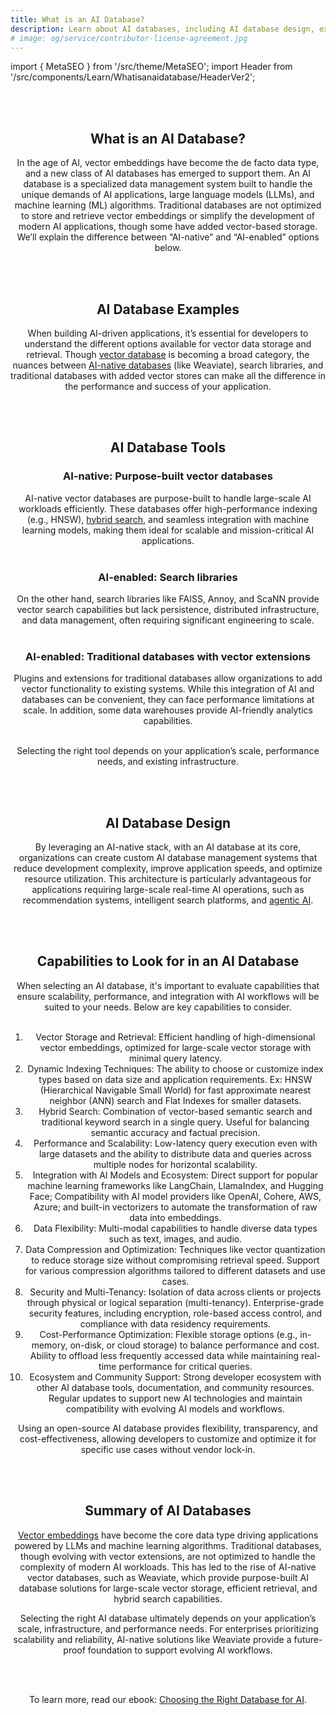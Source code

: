 ```yaml
---
title: What is an AI Database?
description: Learn about AI databases, including AI database design, examples, and more.
# image: og/service/contributor-license-agreement.jpg
---
```

import { MetaSEO } from '/src/theme/MetaSEO';
import Header from '/src/components/Learn/Whatisanaidatabase/HeaderVer2';

<Header />



<MetaSEO img="og/content/learning-centre.jpg" />





<br></br>

## What is an AI Database? 

In the age of AI, vector embeddings have become the de facto data type, and a new class of AI databases has emerged to support them. An AI database is a specialized data management system built to handle the unique demands of AI applications, large language models (LLMs), and machine learning (ML) algorithms. Traditional databases are not optimized to store and retrieve vector embeddings or simplify the development of modern AI applications, though some have added vector-based storage. We’ll explain the difference between “AI-native” and “AI-enabled” options below. 

<br></br>

## AI Database Examples 

When building AI-driven applications, it’s essential for developers to understand the different options available for vector data storage and retrieval. Though [vector database](https://weaviate.io/blog/what-is-a-vector-database#:~:text=A%20vector%20database%2C%20on%20the,quickly%20at%20scale%20in%20production.) is becoming a broad category, the nuances between [AI-native databases](https://weaviate.io/) (like Weaviate), search libraries, and traditional databases with added vector stores can make all the difference in the performance and success of your application.   

<br></br>

## AI Database Tools 

### AI-native: Purpose-built vector databases
AI-native vector databases are purpose-built to handle large-scale AI workloads efficiently. These databases offer high-performance indexing (e.g., HNSW), [hybrid search](https://weaviate.io/blog/hybrid-search-explained), and seamless integration with machine learning models, making them ideal for scalable and mission-critical AI applications. 
<br></br>

### AI-enabled: Search libraries
On the other hand, search libraries like FAISS, Annoy, and ScaNN provide vector search capabilities but lack persistence, distributed infrastructure, and data management, often requiring significant engineering to scale. 
<br></br>

### AI-enabled: Traditional databases with vector extensions 
Plugins and extensions for traditional databases allow organizations to add vector functionality to existing systems. While this integration of AI and databases can be convenient, they can face performance limitations at scale. In addition, some data warehouses provide AI-friendly analytics capabilities. 
<br></br>

Selecting the right tool depends on your application’s scale, performance needs, and existing infrastructure.

<br></br>

## AI Database Design

By leveraging an AI-native stack, with an AI database at its core, organizations can create custom AI database management systems that reduce development complexity, improve application speeds, and optimize resource utilization. This architecture is particularly advantageous for applications requiring large-scale real-time AI operations, such as recommendation systems, intelligent search platforms, and [agentic AI](https://weaviate.io/blog/what-is-agentic-rag). 

<br></br>

## Capabilities to Look for in an AI Database

When selecting an AI database, it's important to evaluate capabilities that ensure scalability, performance, and integration with AI workflows will be suited to your needs. Below are key capabilities to consider.
<br></br>

1. Vector Storage and Retrieval: Efficient handling of high-dimensional vector embeddings, optimized for large-scale vector storage with minimal query latency.
2. Dynamic Indexing Techniques: The ability to choose or customize index types based on data size and application requirements. Ex: HNSW (Hierarchical Navigable Small World) for fast approximate nearest neighbor (ANN) search and Flat Indexes for smaller datasets. 
3. Hybrid Search: Combination of vector-based semantic search and traditional keyword search in a single query. Useful for balancing semantic accuracy and factual precision.
4. Performance and Scalability: Low-latency query execution even with large datasets and the ability to distribute data and queries across multiple nodes for horizontal scalability.
5. Integration with AI Models and Ecosystem: Direct support for popular machine learning frameworks like LangChain, LlamaIndex, and Hugging Face; Compatibility with AI model providers like OpenAI, Cohere, AWS, Azure; and built-in vectorizers to automate the transformation of raw data into embeddings.
6. Data Flexibility: Multi-modal capabilities to handle diverse data types such as text, images, and audio.
7. Data Compression and Optimization: Techniques like vector quantization to reduce storage size without compromising retrieval speed. Support for various compression algorithms tailored to different datasets and use cases.
8. Security and Multi-Tenancy: Isolation of data across clients or projects through physical or logical separation (multi-tenancy). Enterprise-grade security features, including encryption, role-based access control, and compliance with data residency requirements.
9. Cost-Performance Optimization: Flexible storage options (e.g., in-memory, on-disk, or cloud storage) to balance performance and cost. Ability to offload less frequently accessed data while maintaining real-time performance for critical queries.
10. Ecosystem and Community Support: Strong developer ecosystem with other AI database tools, documentation, and community resources. Regular updates to support new AI technologies and maintain compatibility with evolving AI models and workflows.

Using an open-source AI database provides flexibility, transparency, and cost-effectiveness, allowing developers to customize and optimize it for specific use cases without vendor lock-in. 

<br></br>

## Summary of AI Databases 

[Vector embeddings](https://weaviate.io/blog/vector-embeddings-explained) have become the core data type driving applications powered by LLMs and machine learning algorithms. Traditional databases, though evolving with vector extensions, are not optimized to handle the complexity of modern AI workloads. This has led to the rise of AI-native vector databases, such as Weaviate, which provide purpose-built AI database solutions for large-scale vector storage, efficient retrieval, and hybrid search capabilities.

Selecting the right AI database ultimately depends on your application’s scale, infrastructure, and performance needs. For enterprises prioritizing scalability and reliability, AI-native solutions like Weaviate provide a future-proof foundation to support evolving AI workflows.

<br></br>

To learn more, read our ebook: [Choosing the Right Database for AI](https://weaviate.io/ebooks/choosing-the-right-database-for-ai). 
